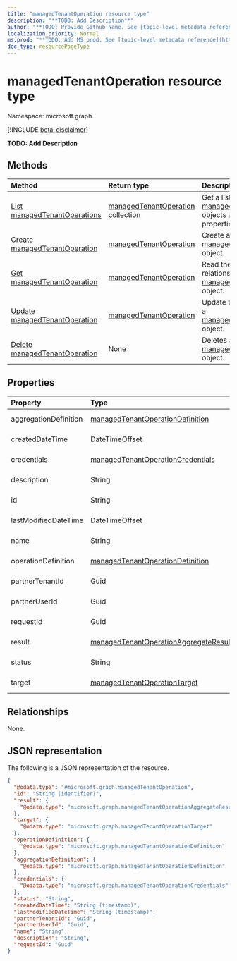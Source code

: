 ```yaml
---
title: "managedTenantOperation resource type"
description: "**TODO: Add Description**"
author: "**TODO: Provide Github Name. See [topic-level metadata reference](https://msgo.azurewebsites.net/add/document/guidelines/metadata.html#topic-level-metadata)**"
localization_priority: Normal
ms.prod: "**TODO: Add MS prod. See [topic-level metadata reference](https://msgo.azurewebsites.net/add/document/guidelines/metadata.html#topic-level-metadata)**"
doc_type: resourcePageType
---
```


# managedTenantOperation resource type

Namespace: microsoft.graph

[!INCLUDE [beta-disclaimer](../../includes/beta-disclaimer.md)]

**TODO: Add Description**

## Methods
|Method|Return type|Description|
|:---|:---|:---|
|[List managedTenantOperations](../api/managedtenantoperation-list.md)|[managedTenantOperation](../resources/managedtenantoperation.md) collection|Get a list of the [managedTenantOperation](../resources/managedtenantoperation.md) objects and their properties.|
|[Create managedTenantOperation](../api/managedtenantoperation-post-managedtenantoperations.md)|[managedTenantOperation](../resources/managedtenantoperation.md)|Create a new [managedTenantOperation](../resources/managedtenantoperation.md) object.|
|[Get managedTenantOperation](../api/managedtenantoperation-get.md)|[managedTenantOperation](../resources/managedtenantoperation.md)|Read the properties and relationships of a [managedTenantOperation](../resources/managedtenantoperation.md) object.|
|[Update managedTenantOperation](../api/managedtenantoperation-update.md)|[managedTenantOperation](../resources/managedtenantoperation.md)|Update the properties of a [managedTenantOperation](../resources/managedtenantoperation.md) object.|
|[Delete managedTenantOperation](../api/managedtenantoperation-delete.md)|None|Deletes a [managedTenantOperation](../resources/managedtenantoperation.md) object.|

## Properties
|Property|Type|Description|
|:---|:---|:---|
|aggregationDefinition|[managedTenantOperationDefinition](../resources/managedtenantoperationdefinition.md)|**TODO: Add Description**|
|createdDateTime|DateTimeOffset|**TODO: Add Description**|
|credentials|[managedTenantOperationCredentials](../resources/managedtenantoperationcredentials.md)|**TODO: Add Description**|
|description|String|**TODO: Add Description**|
|id|String|**TODO: Add Description**|
|lastModifiedDateTime|DateTimeOffset|**TODO: Add Description**|
|name|String|**TODO: Add Description**|
|operationDefinition|[managedTenantOperationDefinition](../resources/managedtenantoperationdefinition.md)|**TODO: Add Description**|
|partnerTenantId|Guid|**TODO: Add Description**|
|partnerUserId|Guid|**TODO: Add Description**|
|requestId|Guid|**TODO: Add Description**|
|result|[managedTenantOperationAggregateResult](../resources/managedtenantoperationaggregateresult.md)|**TODO: Add Description**|
|status|String|**TODO: Add Description**|
|target|[managedTenantOperationTarget](../resources/managedtenantoperationtarget.md)|**TODO: Add Description**|

## Relationships
None.

## JSON representation
The following is a JSON representation of the resource.
<!-- {
  "blockType": "resource",
  "keyProperty": "id",
  "@odata.type": "microsoft.graph.managedTenantOperation",
  "openType": true
}
-->
``` json
{
  "@odata.type": "#microsoft.graph.managedTenantOperation",
  "id": "String (identifier)",
  "result": {
    "@odata.type": "microsoft.graph.managedTenantOperationAggregateResult"
  },
  "target": {
    "@odata.type": "microsoft.graph.managedTenantOperationTarget"
  },
  "operationDefinition": {
    "@odata.type": "microsoft.graph.managedTenantOperationDefinition"
  },
  "aggregationDefinition": {
    "@odata.type": "microsoft.graph.managedTenantOperationDefinition"
  },
  "credentials": {
    "@odata.type": "microsoft.graph.managedTenantOperationCredentials"
  },
  "status": "String",
  "createdDateTime": "String (timestamp)",
  "lastModifiedDateTime": "String (timestamp)",
  "partnerTenantId": "Guid",
  "partnerUserId": "Guid",
  "name": "String",
  "description": "String",
  "requestId": "Guid"
}
```

